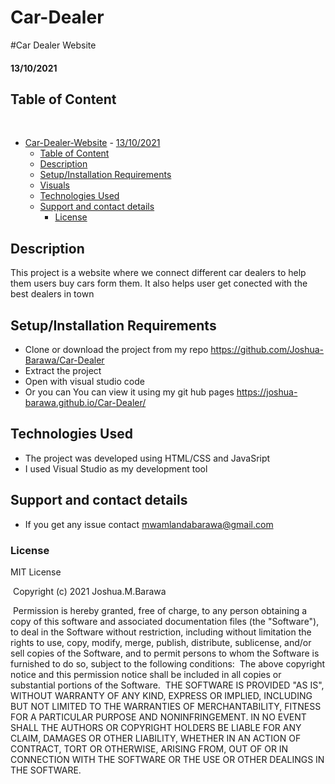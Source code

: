 # Car-Dealer

#Car Dealer Website
#### 13/10/2021

## Table of Content
​
- [Car-Dealer-Website](#car-dealer-website)
      - [13/10/2021](#2992021)
  - [Table of Content](#table-of-content)
  - [Description](#description)
  - [Setup/Installation Requirements](#setupinstallation-requirements)
  - [Visuals](#visuals)
  - [Technologies Used](#technologies-used)
  - [Support and contact details](#support-and-contact-details)
    - [License](#license)



## Description
This project is a website where we connect different car dealers to help them users buy cars form them. It also helps user get conected with the best dealers in town
## Setup/Installation Requirements
* Clone or download the project from my repo https://github.com/Joshua-Barawa/Car-Dealer
* Extract the project 
* Open with visual studio code
* Or you can You can view it using my git hub pages https://joshua-barawa.github.io/Car-Dealer/

## Technologies Used
* The project was developed using HTML/CSS and JavaSript
* I used Visual Studio as my development tool
## Support and contact details
* If you get any issue contact mwamlandabarawa@gmail.com
### License
MIT License


​
Copyright (c) 2021 Joshua.M.Barawa



​
Permission is hereby granted, free of charge, to any person obtaining a copy
of this software and associated documentation files (the "Software"), to deal
in the Software without restriction, including without limitation the rights
to use, copy, modify, merge, publish, distribute, sublicense, and/or sell
copies of the Software, and to permit persons to whom the Software is
furnished to do so, subject to the following conditions:
​
The above copyright notice and this permission notice shall be included in all
copies or substantial portions of the Software.
​
THE SOFTWARE IS PROVIDED "AS IS", WITHOUT WARRANTY OF ANY KIND, EXPRESS OR
IMPLIED, INCLUDING BUT NOT LIMITED TO THE WARRANTIES OF MERCHANTABILITY,
FITNESS FOR A PARTICULAR PURPOSE AND NONINFRINGEMENT. IN NO EVENT SHALL THE
AUTHORS OR COPYRIGHT HOLDERS BE LIABLE FOR ANY CLAIM, DAMAGES OR OTHER
LIABILITY, WHETHER IN AN ACTION OF CONTRACT, TORT OR OTHERWISE, ARISING FROM,
OUT OF OR IN CONNECTION WITH THE SOFTWARE OR THE USE OR OTHER DEALINGS IN THE
SOFTWARE.
